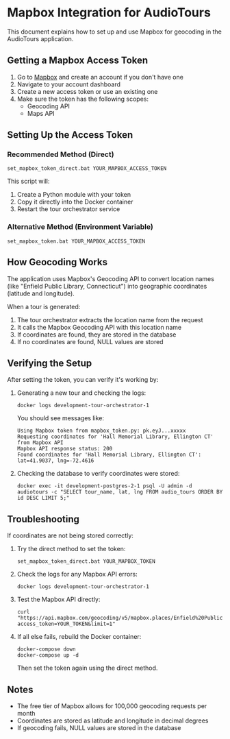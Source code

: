 # Mapbox Integration for AudioTours

This document explains how to set up and use Mapbox for geocoding in the AudioTours application.

## Getting a Mapbox Access Token

1. Go to [Mapbox](https://www.mapbox.com/) and create an account if you don't have one
2. Navigate to your account dashboard
3. Create a new access token or use an existing one
4. Make sure the token has the following scopes:
   - Geocoding API
   - Maps API

## Setting Up the Access Token

### Recommended Method (Direct)

```
set_mapbox_token_direct.bat YOUR_MAPBOX_ACCESS_TOKEN
```

This script will:
1. Create a Python module with your token
2. Copy it directly into the Docker container
3. Restart the tour orchestrator service

### Alternative Method (Environment Variable)

```
set_mapbox_token.bat YOUR_MAPBOX_ACCESS_TOKEN
```

## How Geocoding Works

The application uses Mapbox's Geocoding API to convert location names (like "Enfield Public Library, Connecticut") into geographic coordinates (latitude and longitude).

When a tour is generated:

1. The tour orchestrator extracts the location name from the request
2. It calls the Mapbox Geocoding API with this location name
3. If coordinates are found, they are stored in the database
4. If no coordinates are found, NULL values are stored

## Verifying the Setup

After setting the token, you can verify it's working by:

1. Generating a new tour and checking the logs:
   ```
   docker logs development-tour-orchestrator-1
   ```
   
   You should see messages like:
   ```
   Using Mapbox token from mapbox_token.py: pk.eyJ...xxxxx
   Requesting coordinates for 'Hall Memorial Library, Ellington CT' from Mapbox API
   Mapbox API response status: 200
   Found coordinates for 'Hall Memorial Library, Ellington CT': lat=41.9037, lng=-72.4616
   ```

2. Checking the database to verify coordinates were stored:
   ```
   docker exec -it development-postgres-2-1 psql -U admin -d audiotours -c "SELECT tour_name, lat, lng FROM audio_tours ORDER BY id DESC LIMIT 5;"
   ```

## Troubleshooting

If coordinates are not being stored correctly:

1. Try the direct method to set the token:
   ```
   set_mapbox_token_direct.bat YOUR_MAPBOX_TOKEN
   ```

2. Check the logs for any Mapbox API errors:
   ```
   docker logs development-tour-orchestrator-1
   ```

3. Test the Mapbox API directly:
   ```
   curl "https://api.mapbox.com/geocoding/v5/mapbox.places/Enfield%20Public%20Library%20Connecticut.json?access_token=YOUR_TOKEN&limit=1"
   ```

4. If all else fails, rebuild the Docker container:
   ```
   docker-compose down
   docker-compose up -d
   ```
   Then set the token again using the direct method.

## Notes

- The free tier of Mapbox allows for 100,000 geocoding requests per month
- Coordinates are stored as latitude and longitude in decimal degrees
- If geocoding fails, NULL values are stored in the database